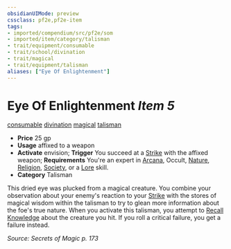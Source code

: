 ```yaml
---
obsidianUIMode: preview
cssclass: pf2e,pf2e-item
tags:
- imported/compendium/src/pf2e/som
- imported/item/category/talisman
- trait/equipment/consumable
- trait/school/divination
- trait/magical
- trait/equipment/talisman
aliases: ["Eye Of Enlightenment"]
---
```

# Eye Of Enlightenment *Item 5*  
[consumable](consumable.md)  [divination](divination.md)  [magical](magical.md)  [talisman](talisman.md)  

- **Price** 25 gp
- **Usage** affixed to a weapon
- **Activate** envision; **Trigger** You succeed at a [Strike](strike.md) with the affixed weapon; **Requirements** You're an expert in [Arcana](../../skills.md#Arcana), Occult, [Nature](../../skills.md#Nature), [Religion](../../skills.md#Religion), [Society](../../skills.md#Society), or a [Lore](../../skills.md#Lore) skill.
- **Category** Talisman

This dried eye was plucked from a magical creature. You combine your observation about your enemy's reaction to your [Strike](strike.md) with the stores of magical wisdom within the talisman to try to glean more information about the foe's true nature. When you activate this talisman, you attempt to [Recall Knowledge](recall-knowledge.md) about the creature you hit. If you roll a critical failure, you get a failure instead.

*Source: Secrets of Magic p. 173*